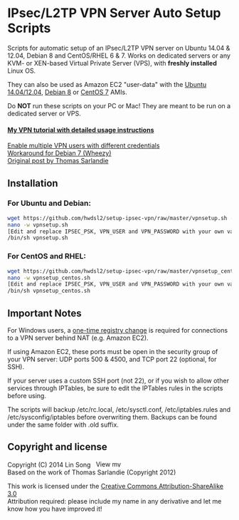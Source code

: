 # IPsec/L2TP VPN Server Auto Setup Scripts

Scripts for automatic setup of an IPsec/L2TP VPN server on Ubuntu 14.04 & 12.04, Debian 8 and CentOS/RHEL 6 & 7. Works on dedicated servers or any KVM- or XEN-based Virtual Private Server (VPS), with **freshly installed** Linux OS.

They can also be used as Amazon EC2 "user-data" with the <a href="https://cloud-images.ubuntu.com/locator/ec2/" target="_blank">Ubuntu 14.04/12.04</a>, <a href="https://wiki.debian.org/Cloud/AmazonEC2Image/Jessie" target="_blank">Debian 8</a> or <a href="https://aws.amazon.com/marketplace/pp/B00O7WM7QW" target="_blank">CentOS 7</a> AMIs.

Do **NOT** run these scripts on your PC or Mac! They are meant to be run on a dedicated server or VPS.

#### <a href="https://blog.ls20.com/ipsec-l2tp-vpn-auto-setup-for-ubuntu-12-04-on-amazon-ec2/" target="_blank">My VPN tutorial with detailed usage instructions</a>  
<a href="https://gist.github.com/hwdsl2/123b886f29f4c689f531" target="_blank">Enable multiple VPN users with different credentials</a>  
<a href="https://gist.github.com/hwdsl2/5a769b2c4436cdf02a90" target="_blank">Workaround for Debian 7 (Wheezy)</a>  
<a href="http://www.sarfata.org/posts/setting-up-an-amazon-vpn-server.md" target="_blank">Original post by Thomas Sarlandie</a>

## Installation

### For Ubuntu and Debian:

```bash
wget https://github.com/hwdsl2/setup-ipsec-vpn/raw/master/vpnsetup.sh -O vpnsetup.sh
nano -w vpnsetup.sh
[Edit and replace IPSEC_PSK, VPN_USER and VPN_PASSWORD with your own values]
/bin/sh vpnsetup.sh
```

### For CentOS and RHEL:

```bash
wget https://github.com/hwdsl2/setup-ipsec-vpn/raw/master/vpnsetup_centos.sh -O vpnsetup_centos.sh
nano -w vpnsetup_centos.sh
[Edit and replace IPSEC_PSK, VPN_USER and VPN_PASSWORD with your own values]
/bin/sh vpnsetup_centos.sh
```

## Important Notes

For Windows users, a <a href="https://documentation.meraki.com/MX-Z/Client_VPN/Troubleshooting_Client_VPN#Windows_Error_809" target="_blank">one-time registry change</a> is required for connections to a VPN server behind NAT (e.g. Amazon EC2).

If using Amazon EC2, these ports must be open in the security group of your VPN server: UDP ports 500 & 4500, and TCP port 22 (optional, for SSH).

If your server uses a custom SSH port (not 22), or if you wish to allow other services through IPTables, be sure to edit the IPTables rules in the scripts before using.

The scripts will backup /etc/rc.local, /etc/sysctl.conf, /etc/iptables.rules and /etc/sysconfig/iptables before overwriting them. Backups can be found under the same folder with .old suffix.

## Copyright and license

Copyright (C) 2014&nbsp;Lin Song&nbsp;&nbsp;&nbsp;<a href="https://www.linkedin.com/in/linsongui" target="_blank"><img src="https://static.licdn.com/scds/common/u/img/webpromo/btn_profile_bluetxt_80x15.png" width="80" height="15" border="0" alt="View my profile on LinkedIn"></a>   
Based on the work of Thomas Sarlandie (Copyright 2012)

This work is licensed under the <a href="http://creativecommons.org/licenses/by-sa/3.0/" target="_blank">Creative Commons Attribution-ShareAlike 3.0</a>  
Attribution required: please include my name in any derivative and let me know how you have improved it!
